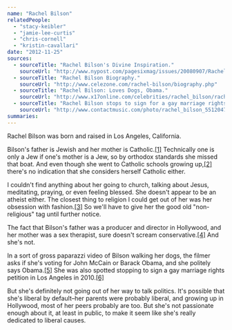 ```yaml
---
name: "Rachel Bilson"
relatedPeople:
  - "stacy-keibler"
  - "jamie-lee-curtis"
  - "chris-cornell"
  - "kristin-cavallari"
date: "2012-11-25"
sources:
  - sourceTitle: "Rachel Bilson's Divine Inspiration."
    sourceUrl: "http://www.nypost.com/pagesixmag/issues/20080907/Rachel+Bilsons+Divine+Inspiration?page=1#axzz2CDpSQIbU"
  - sourceTitle: "Rachel Bilson Biography."
    sourceUrl: "http://www.celezone.com/rachel-bilson/biography.php"
  - sourceTitle: "Rachel Bilson: Loves Dogs, Obama."
    sourceUrl: "http://www.x17online.com/celebrities/rachel_bilson/rachel_bilson_loves_dogs_obama.php"
  - sourceTitle: "Rachel Bilson stops to sign for a gay marriage rights…"
    sourceUrl: "http://www.contactmusic.com/photo/rachel_bilson_5512047"
summaries:
---
```


Rachel Bilson was born and raised in Los Angeles, California.

Bilson's father is Jewish and her mother is Catholic.<a class="source-citation" href="#http%3A%2F%2Fwww.nypost.com%2Fpagesixmag%2Fissues%2F20080907%2FRachel%2BBilsons%2BDivine%2BInspiration%3Fpage%3D1%23axzz2CDpSQIbU" title="Rachel Bilson&apos;s Divine Inspiration.">[1]</a> Technically one is only a Jew if one's mother is a Jew, so by orthodox standards she missed that boat. And even though she went to Catholic schools growing up,<a class="source-citation" href="#http%3A%2F%2Fwww.nypost.com%2Fpagesixmag%2Fissues%2F20080907%2FRachel%2BBilsons%2BDivine%2BInspiration%3Fpage%3D1%23axzz2CDpSQIbU" title="Rachel Bilson&apos;s Inspiration.">[2]</a> there's no indication that she considers herself Catholic either.

I couldn't find anything about her going to church, talking about Jesus, meditating, praying, or even feeling blessed. She doesn't appear to be an atheist either. The closest thing to religion I could get out of her was her obsession with fashion.<a class="source-citation" href="#http%3A%2F%2Fwww.nypost.com%2Fpagesixmag%2Fissues%2F20080907%2FRachel%2BBilsons%2BDivine%2BInspiration%3Fpage%3D1%23axzz2CDpSQIbU" title="Rachel Bilson&apos;s Divine Inspiration.">[3]</a> So we'll have to give her the good old "non-religious" tag until further notice.

The fact that Bilson's father was a producer and director in Hollywood, and her mother was a sex therapist, sure doesn't scream conservative.<a class="source-citation" href="#http%3A%2F%2Fwww.celezone.com%2Frachel-bilson%2Fbiography.php" title="Rachel Bilson Biography.">[4]</a> And she's not.

In a sort of gross paparazzi video of Bilson walking her dogs, the filmer asks if she's voting for John McCain or Barack Obama, and she politely says Obama.<a class="source-citation" href="#http%3A%2F%2Fwww.x17online.com%2Fcelebrities%2Frachel_bilson%2Frachel_bilson_loves_dogs_obama.php" title="Rachel Bilson: Loves Dogs, Obama.">[5]</a> She was also spotted stopping to sign a gay marriage rights petition in Los Angeles in 2010.<a class="source-citation" href="#http%3A%2F%2Fwww.contactmusic.com%2Fphoto%2Frachel_bilson_5512047" title="Rachel Bilson stops to sign for a gay marriage rights…">[6]</a>

But she's definitely not going out of her way to talk politics. It's possible that she's liberal by default–her parents were probably liberal, and growing up in Hollywood, most of her peers probably are too. But she's not passionate enough about it, at least in public, to make it seem like she's really dedicated to liberal causes.